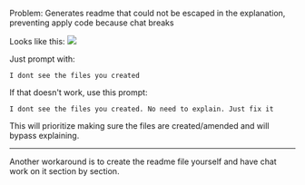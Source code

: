 Problem: Generates readme that could not be escaped in the explanation, preventing apply code because chat breaks

Looks like this:
![](NYKWKnd.png)

Just prompt with:
```
I dont see the files you created
```

If that doesn't work, use this prompt:
```
I dont see the files you created. No need to explain. Just fix it
```

This will prioritize making sure the files are created/amended and will bypass explaining.

---

Another workaround is to create the readme file yourself and have chat work on it section by section.